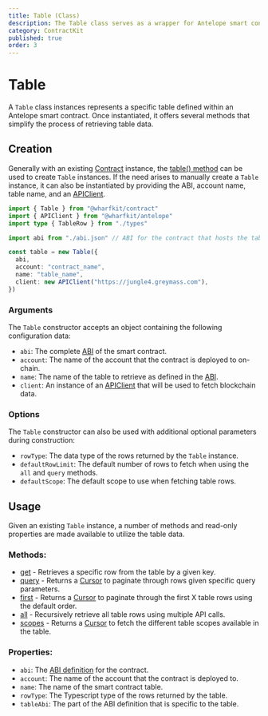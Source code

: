 ```yaml
---
title: Table (Class)
description: The Table class serves as a wrapper for Antelope smart contract tables. It offers several helper methods to help retrieve table data.
category: ContractKit
published: true
order: 3
---
```


# Table

A `Table` class instances represents a specific table defined within an Antelope smart contract. Once instantiated, it offers several methods that simplify the process of retrieving table data.

## Creation

Generally with an existing [Contract](/docs/contract-kit/contract) instance, the [table() method](/docs/contract-kit/table-method) can be used to create `Table` instances. If the need arises to manually create a `Table` instance, it can also be instantiated by providing the ABI, account name, table name, and an [APIClient](/docs/antelope/api-client).

```typescript
import { Table } from "@wharfkit/contract"
import { APIClient } from "@wharfkit/antelope"
import type { TableRow } from "./types"

import abi from "./abi.json" // ABI for the contract that hosts the table.

const table = new Table({
  abi,
  account: "contract_name",
  name: "table_name",
  client: new APIClient("https://jungle4.greymass.com"),
})
```

### Arguments

The `Table` constructor accepts an object containing the following configuration data:

- `abi`: The complete [ABI](/docs/antelope/abi) of the smart contract.
- `account`: The name of the account that the contract is deployed to on-chain.
- `name`: The name of the table to retrieve as defined in the [ABI](/docs/antelope/abi).
- `client`: An instance of an [APIClient](/docs/antelope/api-client) that will be used to fetch blockchain data.

### Options

The `Table` constructor can also be used with additional optional parameters during construction:

- `rowType`: The data type of the rows returned by the `Table` instance.
- `defaultRowLimit`: The default number of rows to fetch when using the `all` and `query` methods.
- `defaultScope`: The default scope to use when fetching table rows.

## Usage

Given an existing `Table` instance, a number of methods and read-only properties are made available to utilize the table data.

### Methods:

- [get](/docs/contract-kit/get-method) - Retrieves a specific row from the table by a given key.
- [query](/docs/contract-kit/query-method) - Returns a [Cursor](/docs/contract-kit/cursor) to paginate through rows given specific query parameters.
- [first](/docs/contract-kit/first-method) - Returns a [Cursor](/docs/contract-kit/cursor) to paginate through the first X table rows using the default order.
- [all](/docs/contract-kit/all-method) - Recursively retrieve all table rows using multiple API calls.
- [scopes](/docs/contract-kit/scopes-method) - Returns a [Cursor](/docs/contract-kit/cursor) to fetch the different table scopes available in the table.

### Properties:

- `abi`: The [ABI definition](/docs/antelope/abi) for the contract.
- `account`: The name of the account that the contract is deployed to.
- `name`: The name of the smart contract table.
- `rowType`: The Typescript type of the rows returned by the table.
- `tableAbi`: The part of the ABI definition that is specific to the table.
